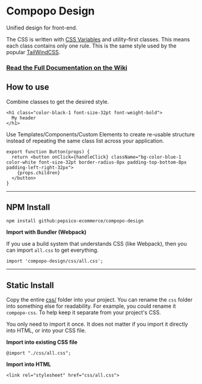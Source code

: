 # Compopo Design
Unified design for front-end.

The CSS is written with [CSS Variables](https://developer.mozilla.org/en-US/docs/Web/CSS/Using_CSS_custom_properties) and utility-first classes. This means each class contains only one rule. This is the same style used by the popular [TailWindCSS](https://tailwindcss.com).

### [Read the Full Documentation on the Wiki](https://github.com/pepsico-ecommerce/compopo-design/wiki)

## How to use

Combine classes to get the desired style.

```
<h1 class="color-black-1 font-size-32pt font-weight-bold">
  My header
</h1>
```

Use Templates/Components/Custom Elements to create re-usable structure instead of repeating the same class list across your application.

```
export function Button(props) {
  return <button onClick={handleClick} className="bg-color-blue-1 color-white font-size-32pt border-radius-8px padding-top-bottom-8px padding-left-right-32px">
    {props.children}
  </button>
}
```

---

## NPM Install
```
npm install github:pepsico-ecommerce/compopo-design
```

**Import with Bundler (Webpack)**

If you use a build system that understands CSS (like Webpack), then you can import `all.css` to get everything.

```
import 'compopo-design/css/all.css';
```

---

## Static Install

Copy the entire [css/](https://github.com/pepsico-ecommerce/compopo-design/tree/main/css) folder into your project. You can rename the `css` folder into something else for readability. For example, you could rename it `compopo-css`. To help keep it separate from your project's CSS.

You only need to import it once. It does not matter if you import it directly into HTML, or into your CSS file.


**Import into existing CSS file**

```
@import "./css/all.css";
```

**Import into HTML**
```
<link rel="stylesheet" href="css/all.css">
```
